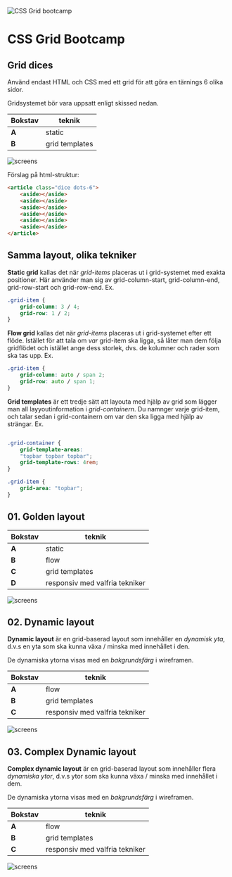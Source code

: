 ![CSS Grid bootcamp](poster.png)

# CSS Grid Bootcamp

## Grid dices
Använd endast HTML och CSS med ett grid för att göra en tärnings 6 olika sidor.

Gridsystemet bör vara uppsatt enligt skissed nedan.

|Bokstav|teknik|
|---|---|
|**A**|static|
|**B**|grid templates|

![screens](/00_grid-dices-A/screen-grid.png)

Förslag på html-struktur:

```html
<article class="dice dots-6">
    <aside></aside>
    <aside></aside>
    <aside></aside>
    <aside></aside>
    <aside></aside>
    <aside></aside>
</article>
```


## Samma layout, olika tekniker

**Static grid** kallas det när *grid-items* placeras ut i grid-systemet med exakta positioner. Här använder man sig av grid-column-start, grid-column-end, grid-row-start och grid-row-end. Ex.

```css
.grid-item {
    grid-column: 3 / 4;
    grid-row: 1 / 2;
}
```

**Flow grid** kallas det när *grid-items* placeras ut i grid-systemet efter ett flöde. Istället för att tala om *var* grid-item ska ligga, så låter man dem följa gridflödet och istället ange dess storlek, dvs. de kolumner och rader som ska tas upp. Ex. 

```css
.grid-item {
    grid-column: auto / span 2;
    grid-row: auto / span 1;
}
```

**Grid templates** är ett tredje sätt att layouta med hjälp av grid som lägger man all layyoutinformation i *grid-containern*. Du namnger varje grid-item, och talar sedan i grid-containern om var den ska ligga med hjälp av strängar. Ex.

```css

.grid-container {
    grid-template-areas:
    "topbar topbar topbar";
    grid-template-rows: 4rem; 
}

.grid-item {
    grid-area: "topbar";
}
```


## 01. Golden layout

|Bokstav|teknik|
|---|---|
|**A**|static|
|**B**|flow|
|**C**|grid templates|
|**D**|responsiv med valfria tekniker|

![screens](/01_golden-layout-D/screens.png)


## 02. Dynamic layout
**Dynamic layout** är en grid-baserad layout som innehåller en *dynamisk yta*, d.v.s en yta som ska kunna växa / minska med innehållet i den.

De dynamiska ytorna visas med en *bakgrundsfärg* i wireframen.

|Bokstav|teknik|
|---|---|
|**A**|flow|
|**B**|grid templates|
|**C**|responsiv med valfria tekniker|

![screens](/02_dynamic-layout-C/screens.png)

## 03. Complex Dynamic layout
**Complex dynamic layout** är en grid-baserad layout som innehåller flera *dynamiska ytor*, d.v.s ytor som ska kunna växa / minska med innehållet i dem. 

De dynamiska ytorna visas med en *bakgrundsfärg* i wireframen.

|Bokstav|teknik|
|---|---|
|**A**|flow|
|**B**|grid templates|
|**C**|responsiv med valfria tekniker|

![screens](/03_complex-dynamic-layout-C/screens.png)
